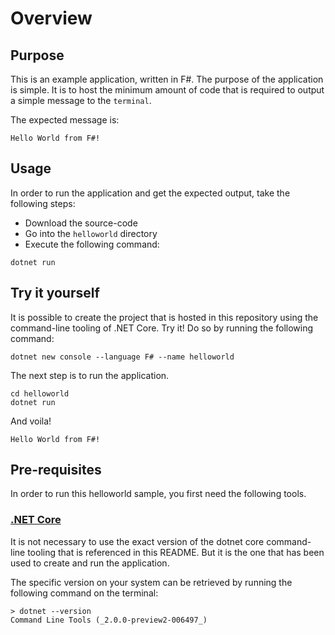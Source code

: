 # Overview

## Purpose

This is an example application, written in F#. The purpose of the application is simple. It is to host the minimum amount of code that is required to output a simple message to the `terminal`.

The expected message is:

```
Hello World from F#!
```

## Usage

In order to run the application and get the expected output, take the following steps:

- Download the source-code
- Go into the `helloworld` directory
- Execute the following command:

```
dotnet run 
```

## Try it yourself

It is possible to create the project that is hosted in this repository using the command-line tooling of .NET Core. Try it! Do so by running the following command:

```
dotnet new console --language F# --name helloworld
```

The next step is to run the application. 

```
cd helloworld
dotnet run
```

And voila!

```
Hello World from F#!
```

## Pre-requisites

In order to run this helloworld sample, you first need the following tools.

### [.NET Core](https://github.com/dotnet/core/blob/master/release-notes/download-archives/2.0.0-preview1-download.md)

It is not necessary to use the exact version of the dotnet core command-line tooling that is referenced in this README. But it is the one that has been used to create and run the application.

The specific version on your system can be retrieved by running the following command on the terminal:

```
> dotnet --version
Command Line Tools (_2.0.0-preview2-006497_)  
```
